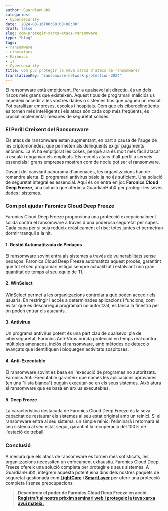 ```yaml
---
author: GuardianHubX
categories:
- Cybersecurity
date: '2024-08-16T00:00:00+00:00'
draft: false
slug: com-protegir-xarxa-atacs-ransomware
type: "blog"
tags:
- ransomware
- ciberatacs
- Faronics
- IT
- Cybersecurity
title: Com puc protegir la meva xarxa d'atacs de ransomware?
translationKey: "ransomware-network-protection-2024"
---
```


El ransomware està empitjorant. Per a qualsevol alt directiu, és un dels riscos més grans que existeixen. Aquest tipus de programari maliciós us impedeix accedir a les vostres dades o sistemes fins que pagueu un rescat. Pot paralitzar empreses, escoles i hospitals. Com que els ciberdelinqüents es tornen més intel·ligents i els atacs són cada cop més freqüents, és crucial implementar mesures de seguretat sòlides.

### El Perill Creixent del Ransomware

Els atacs de ransomware estan augmentant, en part a causa de l'auge de les criptomonedes, que permeten als delinqüents exigir pagaments anònims. La IA ha empitjorat les coses, perquè ara és molt més fàcil atacar a escala i enganyar els empleats. Els recents atacs d'alt perfil a serveis essencials i grans empreses mostren com de nociu pot ser el ransomware.

Davant del canviant panorama d'amenaces, les organitzacions han de romandre alerta. El programari antivirus bàsic ja no és suficient. Una solució de seguretat integral és essencial. Aquí és on entra en joc **Faronics Cloud Deep Freeze**, una solució que oferim a GuardianHubX per protegir les seves dades i sistemes.

### Com pot ajudar Faronics Cloud Deep Freeze

Faronics Cloud Deep Freeze proporciona una protecció excepcionalment sòlida contra el ransomware a través d'una poderosa seguretat per capes. Cada capa per si sola redueix dràsticament el risc; totes juntes et permetran dormir tranquil a la nit.

#### 1. Gestió Automatitzada de Pedaços
El ransomware sovint entra als sistemes a través de vulnerabilitats sense pedaços. Faronics Cloud Deep Freeze automatitza aquest procés, garantint que tot el seu programari estigui sempre actualitzat i estalviant una gran quantitat de temps al seu equip de TI.

#### 2. WinSelect
WinSelect permet a les organitzacions controlar a què poden accedir els usuaris. En restringir l'accés a determinades aplicacions i funcions, com evitar que es descarregui programari no autoritzat, es tanca la finestra per on poden entrar els atacants.

#### 3. Antivirus
Un programa antivirus potent és una part clau de qualsevol pla de ciberseguretat. Faronics Anti-Virus brinda protecció en temps real contra múltiples amenaces, inclòs el ransomware, amb mètodes de detecció avançats que identifiquen i bloquegen activitats sospitoses.

#### 4. Anti-Executable
El ransomware sovint es basa en l'execució de programes no autoritzats. Faronics Anti-Executable garanteix que només les aplicacions aprovades (en una "llista blanca") puguin executar-se en els seus sistemes. Això atura el ransomware que es basa en arxius executables.

#### 5. Deep Freeze
La característica destacada de Faronics Cloud Deep Freeze és la seva capacitat de restaurar els sistemes al seu estat original amb un reinici. Si el ransomware entra al seu sistema, un simple reinici l'eliminarà i retornarà el seu sistema al seu estat segur, garantint la recuperació del 100% de l'estació de treball.

### Conclusió

A mesura que els atacs de ransomware es tornen més sofisticats, les organitzacions necessiten un enfocament exhaustiu. Faronics Cloud Deep Freeze ofereix una solució completa per protegir els seus sistemes. A GuardianHubX, integrem aquesta potent eina dins dels nostres paquets de seguretat gestionada com **[LightCore](https://guardianhubx.com/ca/objectius-ciberseguretat/)** i **[SmartLayer](https://guardianhubx.com/ca/objectius-ciberseguretat/)** per oferir una protecció completa i sense preocupacions.

> **Descobreix el poder de Faronics Cloud Deep Freeze en acció.**
> **[Registra't al nostre pròxim seminari web i protegeix la teva xarxa avui mateix.](https://faronicscloud.com/es/pages/eventos/?dl=BRUYN)**